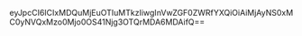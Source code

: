 eyJpcCI6ICIxMDQuMjEuOTIuMTkzIiwgInVwZGF0ZWRfYXQiOiAiMjAyNS0xMC0yNVQxMzo0Mjo0OS41Njg3OTQrMDA6MDAifQ==